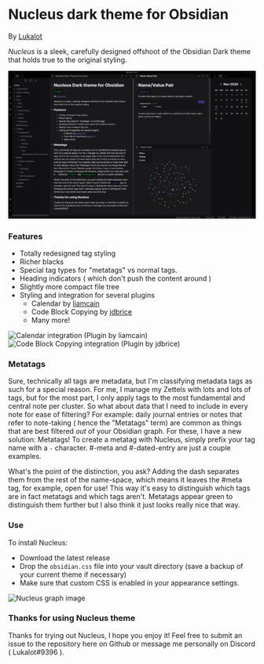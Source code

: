 # Nucleus dark theme for Obsidian

By [Lukalot](https://github.com/Lukalot)

_Nucleus_ is a sleek, carefully designed offshoot of the Obsidian Dark theme that holds true to the original styling.

![Nucleus documentation image](images/preview.png)

### Features
- Totally redesigned tag styling
- Richer blacks
- Special tag types for "metatags" vs normal tags.
- Heading indicators ( which don't push the content around )
- Slightly more compact file tree
- Styling and integration for several plugins
	- Calendar by [liamcain](https://github.com/liamcain/)
	- Code Block Copying by [jdbrice](https://github.com/jdbrice)
	- Many more!

![Calendar integration (Plugin by liamcain)](https://github.com/Lukalot/Obsidian-Nucleus-Theme/blob/main/images/nucleus_calendar_integration.png) ![Code Block Copying integration (Plugin by jdbrice)](https://github.com/Lukalot/Obsidian-Nucleus-Theme/blob/main/images/nucleus_code.png)

### Metatags
Sure, technically all tags are metadata, but I'm classifying metadata tags as such for a special reason. For me, I manage my Zettels with lots and lots of tags, but for the most part, I only apply tags to the most fundamental and central note per cluster. So what about data that I need to include in every note for ease of filtering? For example: daily journal entries or notes that refer to note-taking ( hence the "Metatags" term) are common as things that are best filtered *out* of your Obsidian graph. For these, I have a new solution: Metatags! To create a metatag with Nucleus, simply prefix your tag name with a `-` character. #-meta and #-dated-entry are just a couple examples.

What's the point of the distinction, you ask? Adding the dash separates them from the rest of the name-space, which means it leaves the #meta tag, for example, open for use! This way it's easy to distinguish which tags are in fact metatags and which tags aren't. Metatags appear green to distinguish them further but I also think it just looks really nice that way.

### Use
To install Nucleus:
 - Download the latest release
 - Drop the `obsidian.css` file into your vault directory (save a backup of your current theme if necessary)
 - Make sure that custom CSS is enabled in your appearance settings.

![Nucleus graph image](https://github.com/Lukalot/Obsidian-Nucleus-Theme/blob/main/images/nucleus_graph.png)

### Thanks for using Nucleus theme
Thanks for trying out Nucleus, I hope you enjoy it! Feel free to submit an issue to the repository here on Github or message me personally on Discord ( Lukalot#9396 ).
